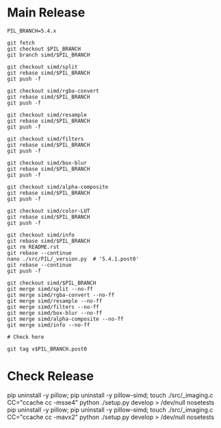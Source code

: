 # Main Release

    PIL_BRANCH=5.4.x

    git fetch
    git checkout $PIL_BRANCH
    git branch simd/$PIL_BRANCH

    git checkout simd/split
    git rebase simd/$PIL_BRANCH
    git push -f

    git checkout simd/rgba-convert
    git rebase simd/$PIL_BRANCH
    git push -f

    git checkout simd/resample
    git rebase simd/$PIL_BRANCH
    git push -f

    git checkout simd/filters
    git rebase simd/$PIL_BRANCH
    git push -f

    git checkout simd/box-blur
    git rebase simd/$PIL_BRANCH
    git push -f

    git checkout simd/alpha-composite
    git rebase simd/$PIL_BRANCH
    git push -f

    git checkout simd/color-LUT
    git rebase simd/$PIL_BRANCH
    git push -f

    git checkout simd/info
    git rebase simd/$PIL_BRANCH
    git rm README.rst
    git rebase --continue
    nano ./src/PIL/_version.py  # '5.4.1.post0'
    git rebase --continue
    git push -f

    git checkout simd/$PIL_BRANCH
    git merge simd/split --no-ff
    git merge simd/rgba-convert --no-ff
    git merge simd/resample --no-ff
    git merge simd/filters --no-ff
    git merge simd/box-blur --no-ff
    git merge simd/alpha-composite --no-ff
    git merge simd/info --no-ff

    # Check here

    git tag v$PIL_BRANCH.post0

# Check Release

  pip uninstall -y pillow; pip uninstall -y pillow-simd; touch ./src/_imaging.c
  CC="ccache cc -msse4" python ./setup.py develop > /dev/null
  nosetests
  pip uninstall -y pillow; pip uninstall -y pillow-simd; touch ./src/_imaging.c
  CC="ccache cc -mavx2" python ./setup.py develop > /dev/null
  nosetests
